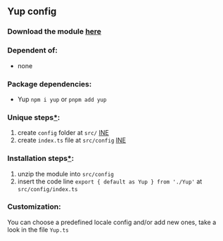 ## Yup config

### Download the module [here](https://drive.google.com/uc?id=1fhw3z-3jrh-gOHVBtp2a7FSXT487lIVG&export=download)

### Dependent of:
- none

### Package dependencies:
- Yup `npm i yup` or `pnpm add yup`

### Unique steps[*](https://github.com/Braint-Tech/template-web#unique-steps):
1. create `config` folder at `src/` [INE](https://github.com/Braint-Tech/template-web#ine)
1. create `index.ts` file at `src/config` [INE](https://github.com/Braint-Tech/template-web#ine)

### Installation steps[*](https://github.com/Braint-Tech/template-web#installation-steps):
1. unzip the module into `src/config`
1. insert the code line `export { default as Yup } from './Yup'` at `src/config/index.ts`

### Customization:
You can choose a predefined locale config and/or add new ones, take a look in the file `Yup.ts`